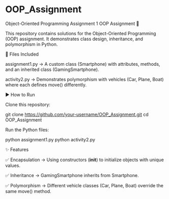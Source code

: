 # OOP_Assignment
Object-Oriented Programming Assignment 1
OOP Assignment 🚀

This repository contains solutions for the Object-Oriented Programming (OOP) assignment.
It demonstrates class design, inheritance, and polymorphism in Python.

📂 Files Included

assignment1.py → A custom class (Smartphone) with attributes, methods, and an inherited class (GamingSmartphone).

activity2.py → Demonstrates polymorphism with vehicles (Car, Plane, Boat) where each defines move() differently.

▶️ How to Run

Clone this repository:

git clone https://github.com/your-username/OOP_Assignment.git
cd OOP_Assignment


Run the Python files:

python assignment1.py
python activity2.py

✨ Features

✅ Encapsulation → Using constructors (__init__) to initialize objects with unique values.

✅ Inheritance → GamingSmartphone inherits from Smartphone.

✅ Polymorphism → Different vehicle classes (Car, Plane, Boat) override the same move() method.
